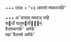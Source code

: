 +++
title = "०३ अवासां मघवञ्जहि"

+++
अ᳓वासाम् मघवञ् जहि  
श᳓र्धो यातुम᳓तीना᳐म्  
वैलस्थानके᳓ अर्मके᳓  
महा᳓वैलस्थे अर्मके᳓